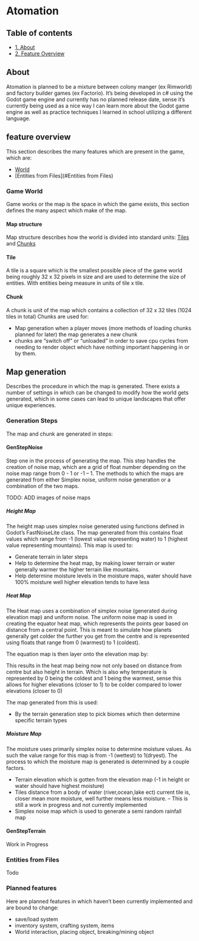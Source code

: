 # Atomation

## Table of contents 
- [1. About](#about)
- [2. Feature Overview](#game-world)

## About
Atomation is planned to be a mixture between colony manger (ex Rimworld) and factory builder games (ex Factorio). It’s being developed in c# using the Godot game engine and currently has no planned release date, sense it’s currently being used as a nice way I can learn more about the Godot game engine as well as practice techniques I learned in school utilizing a different language.

## feature overview 
This section describes the many features which are present in the game, which are:

- [World](#game-world)
- [Entities from Files](#Entities from  Files)

### Game World 
 Game works  or the map is the space in which the game exists, this section defines the many aspect which make of the map.

#### Map structure 
Map structure describes how the world is divided into standard units: [Tiles](#tile) and [Chunks](#chunk)

#### Tile
A tile is a square which is the smallest possible piece of the game world being roughly 32 x 32 pixels in size and are used to determine the size of entities. With entities being measure in units of tile x tile.

#### Chunk
A chunk is unit of the map which contains a collection of 32 x 32 tiles (1024 tiles in total)
Chunks are used for:
* Map generation when a player moves (more methods of loading chunks planned for later) the map generates a new chunk 
* chunks are “switch off” or “unloaded” in order to save cpu cycles from needing to render object which have nothing important happening in or by them.

## Map generation
 Describes the procedure in which the map is generated. There exists a number of settings in which can be changed to modify how the world gets generated, which in some cases can lead to unique landscapes that offer unique experiences. 

### Generation Steps 
The map and chunk are generated in steps:

#### GenStepNoise
Step one in the process of generating the map. This step handles the creation of noise map, which are a grid of float number depending on the noise map range from 0 - 1 or -1 – 1. The methods to which the maps are generated from either Simplex noise, uniform noise generation or a combination of the two maps.

TODO: ADD images of noise maps

##### Height Map
The height map uses simplex noise generated using functions defined in Godot’s FastNoiseLite class. The map generated from this contains float values which range from -1 (lowest value representing water) to 1 (highest value representing mountains). This map is used to:
* Generate terrain in later steps
* Help to determine the heat map, by making lower terrain or water generally warmer the higher terrain like mountains.
* Help determine moisture levels in the moisture maps, water should have 100% moisture well higher elevation tends to have less 

##### Heat Map
The Heat map uses a combination of simplex noise (generated during elevation map) and uniform noise. The uniform noise map is used in creating the equator heat map, which represents the points gear based on distance from a central point. This is meant to simulate how planets generally get colder the further you get from the centre and is represented using floats that range from 0 (warmest) to 1 (coldest).

The equation map is then layer onto the elevation map by:

This results in the heat map being now not only based on distance from centre but also height in terrain. Which is also why temperature is represented by 0 being the coldest and 1 being the warmest, sense this allows for higher elevations (closer to 1) to be colder compared to lower elevations (closer to 0)

The map generated from this is used:
* By the terrain generation step to pick biomes which then determine specific terrain types
 
##### Moisture Map
The moisture uses primarily simplex noise to determine moisture values. As such the value range for this map is from -1 (wettest) to 1(dryest). The process to which the moisture map is generated is determined by a couple factors.
-	Terrain elevation which is gotten from the elevation map (-1 in height or water should have highest moisture)
-	Tiles distance from a body of water (river,ocean,lake ect) current tile is, closer mean more moisture, well further means less moisture. – This is still a work in progress and not currently implemented 
-	Simplex noise map which is used to generate a semi random rainfall map

#### GenStepTerrain
Work in Progress 

### Entities from Files
Todo 

### Planned features 
Here are planned features in which haven’t been currently implemented and are bound to change:

* save/load system
* inventory system, crafting system, items
* World interaction, placing object, breaking/mining object
